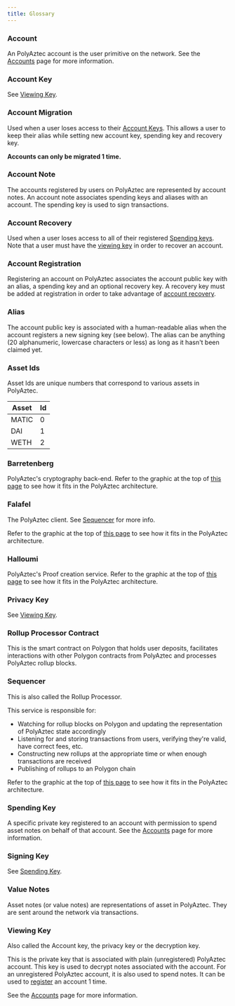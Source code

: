 ```yaml
---
title: Glossary
---
```


### Account

An PolyAztec account is the user primitive on the network. See the [Accounts](how-polyaztec-works/accounts.mdx) page for more information.

### Account Key

See [Viewing Key](#viewing-key).

### Account Migration

Used when a user loses access to their [Account Keys](#account-key). This allows a user to keep their alias while setting new account key, spending key and recovery key.

**Accounts can only be migrated 1 time.**

### Account Note

The accounts registered by users on PolyAztec are represented by account notes. An account note associates spending keys and aliases with an account. The spending key is used to sign transactions.

### Account Recovery

Used when a user loses access to all of their registered [Spending keys](#spending-key). Note that a user must have the [viewing key](#viewing-key) in order to recover an account.

### Account Registration

Registering an account on PolyAztec associates the account public key with an alias, a spending key and an optional recovery key. A recovery key must be added at registration in order to take advantage of [account recovery](#account-recovery).

### Alias

The account public key is associated with a human-readable alias when the account registers a new signing key (see below). The alias can be anything (20 alphanumeric, lowercase characters or less) as long as it hasn't been claimed yet.

### Asset Ids

Asset Ids are unique numbers that correspond to various assets in PolyAztec.

| Asset | Id |
| --- | --- |
| MATIC | 0 |
| DAI | 1 |
| WETH | 2 |
 
### Barretenberg

PolyAztec's cryptography back-end. Refer to the graphic at the top of [this page](https://medium.com/aztec-protocol/explaining-the-network-in-aztec-network-166862b3ef7d) to see how it fits in the PolyAztec architecture.

### Falafel

The PolyAztec client. See [Sequencer](#sequencer) for more info.

Refer to the graphic at the top of [this page](https://medium.com/aztec-protocol/explaining-the-network-in-aztec-network-166862b3ef7d) to see how it fits in the PolyAztec architecture.

### Halloumi

PolyAztec's Proof creation service. Refer to the graphic at the top of [this page](https://medium.com/aztec-protocol/explaining-the-network-in-aztec-network-166862b3ef7d) to see how it fits in the PolyAztec architecture.

### Privacy Key

See [Viewing Key](#viewing-key).

### Rollup Processor Contract

This is the smart contract on Polygon that holds user deposits, facilitates interactions with other Polygon contracts from PolyAztec and processes PolyAztec rollup blocks.

### Sequencer

This is also called the Rollup Processor.

This service is responsible for:

- Watching for rollup blocks on Polygon and updating the representation of PolyAztec state accordingly
- Listening for and storing transactions from users, verifying they're valid, have correct fees, etc.
- Constructing new rollups at the appropriate time or when enough transactions are received
- Publishing of rollups to an Polygon chain

Refer to the graphic at the top of [this page](https://medium.com/aztec-protocol/explaining-the-network-in-aztec-network-166862b3ef7d) to see how it fits in the PolyAztec architecture.

### Spending Key

A specific private key registered to an account with permission to spend asset notes on behalf of that account. See the [Accounts](how-polyaztec-works/accounts.mdx) page for more information.

### Signing Key

See [Spending Key](#spending-key).

### Value Notes

Asset notes (or value notes) are representations of asset in PolyAztec. They are sent around the network via transactions.

### Viewing Key

Also called the Account key, the privacy key or the decryption key.

This is the private key that is associated with plain (unregistered) PolyAztec account. This key is used to decrypt notes associated with the account. For an unregistered PolyAztec account, it is also used to spend notes. It can be used to [register](#account-registration) an account 1 time.

See the [Accounts](how-polyaztec-works/accounts.mdx) page for more information.
